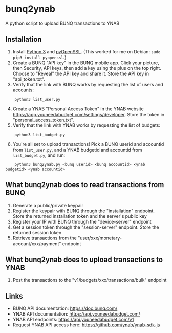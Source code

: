 # bunq2ynab

A python script to upload BUNQ transactions to YNAB

## Installation

1. Install [Python 3](https://www.python.org/) and [pyOpenSSL](https://pyopenssl.org/en/stable/install.html).  (This worked for me on Debian: `sudo pip3 install pyopenssl`.)
2. Create a BUNQ "API key" in the BUNQ mobile app.  Click your picture, then Security, API keys, then
add a key using the plus on the top right.  Choose to "Reveal" the API key and share it.  Store the API key 
in "api_token.txt".
3. Verify that the link with BUNQ works by requesting the list of users and accounts:
```
    python3 list_user.py
```
4. Create a YNAB "Personal Access Token" in the YNAB website https://app.youneedabudget.com/settings/developer.
Store the token in "personal_access_token.txt".
5. Verify that the link with YNAB works by requesting the list of budgets:
```
    python3 list_budget.py
```
6. You're all set to upload transactions!  Pick a BUNQ userid and accountid from `list_user.py`, and a 
YNAB budgetid and accountid from `list_budget.py`, and run:
```
    python3 bunq2ynab.py <bunq userid> <bunq accountid> <ynab budgetid> <ynab accountid>
```

## What bunq2ynab does to read transactions from BUNQ

1. Generate a public/private keypair
2. Register the keypair with BUNQ through the "installation" endpoint.  Store the returned installation token 
and the server's public key
3. Register your IP with BUNQ through the "device-server" endpoint
4. Get a session token through the "session-server" endpoint.  Store the returned  session token
5. Retrieve transactions from the "user/xxx/monetary-account/xxx/payment" endpoint

## What bunq2ynab does to upload transactions to YNAB

1. Post the transactions to the "v1/budgets/xxx/transactions/bulk" endpoint

## Links

- BUNQ API documentation: https://doc.bunq.com/
- YNAB API documentation: https://api.youneedabudget.com/
- YNAB API endpoints: https://api.youneedabudget.com/v1
- Request YNAB API access here: https://github.com/ynab/ynab-sdk-js
